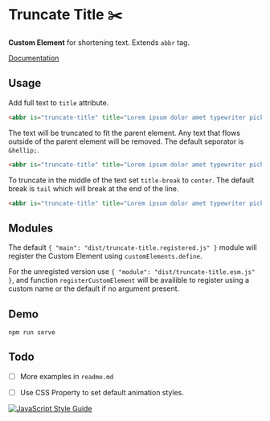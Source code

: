 # Truncate Title :scissors:

**Custom Element** for shortening text. Extends `abbr` tag.

[Documentation](https://github.com/TravisMullen/truncate-title/blob/master/documentation.md)

## Usage

Add full text to `title` attribute.

```html
<abbr is="truncate-title" title="Lorem ipsum dolor amet typewriter pickled iPhone hella occupy neutra tattooed vinyl drinking vinegar ennui."></abbr>
```

The text will be truncated to fit the parent element. Any text that flows outside of the parent element will be removed. The default seporator is `&hellip;`. 

```html
<abbr is="truncate-title" title="Lorem ipsum dolor amet typewriter pickled iPhone hella occupy neutra tattooed vinyl drinking vinegar ennui.">Medium Lorem ipsum dolor amet typewriter pickled iPho …</abbr>
```
To truncate in the middle of the text set `title-break` to `center`. The default break is `tail` which will break at the end of the line.

```html
<abbr is="truncate-title" title="Lorem ipsum dolor amet typewriter pickled iPhone hella occupy neutra tattooed vinyl drinking vinegar ennui." title-break="tail">Medium Lorem ipsum dolor a … yl drinking vinegar ennui.</abbr>
```

## Modules

The default `{ "main": "dist/truncate-title.registered.js" }` module will register the Custom Element using `customElements.define`.

For the unregisted version use `{ "module": "dist/truncate-title.esm.js" }`, and function `registerCustomElement` will be availible to register using a custom name or the default if no argument present.




## Demo

`npm run serve`


## Todo

- [ ] More examples in `readme.md`
- [ ] Use CSS Property to set default animation styles.



[![JavaScript Style Guide](https://cdn.rawgit.com/standard/standard/master/badge.svg)](https://github.com/standard/standard)
